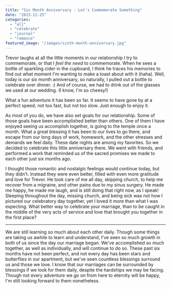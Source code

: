 ```yaml
---
title: "Six Month Anniversary - Let's Commemorate Something"
date: "2013-11-25"
categories: 
  - "all"
  - "celebrate"
  - "journal"
  - "romance"
featured_image: "/images/sixth-month-anniversary.jpg"
---
```


Trevor laughs at all the little moments in our relationship I try to commemorate, or that I _feel the need_ to commemorate. When he sees a bottle of sparkling cider in the cupboard, I think he traces his memories to find out what moment I'm wanting to make a toast about with it (haha). Well, today is our six month anniversary, so naturally, I pulled out a bottle to celebrate over dinner. :) And of course, we had to drink out of the glasses we used at our wedding. (I know, I'm so cheesy!)

What a fun adventure it has been so far. It seems to have gone by at a perfect speed; not too fast, but not too slow. Just enough to enjoy it.

As most of you do, we have also set goals for our relationship. Some of those goals have been accomplished better than others. One of them I have enjoyed seeing us accomplish together, is going to the temple once a month. What a great blessing it has been to our lives to go there, and escape from our long days of work, homework, and the other stresses and demands we feel daily. These date nights are among my favorites. So we decided to celebrate this little anniversary there. We went with friends, and performed a work that reminded us of the sacred promises we made to each other just six months ago.

I thought those romantic and nostalgic feelings would continue today, but they didn't. Instead they were even better, filled with even more gratitude and love for Trevor. He took care of me all day, skipping church, to help me recover from a migraine, and other pains due to my sinus surgery. He made me happy, he made me laugh, and is still doing that right now, as I speak! Sleeping throughout the day, missing church, and being sick was not how I pictured our celebratory day together, yet I loved it more than what I was expecting. What better way to celebrate your marriage, than to be caught in the middle of the very acts of service and love that brought you together in the first place?

* * *

We are still learning so much about each other daily. Though some things are taking us awhile to learn and understand, I've seen so much growth in both of us since the day our marriage began. We've accomplished so much together, as well as individually, and will continue to do so. These past six months have not been perfect, and not every day has been stars and butterflies in our apartment, but we've seen countless blessings surround us and those we love. I know that our marriages can be surrounded by blessings if we look for them daily, despite the hardships we may be facing. Though not every adventure we go on from here to eternity will be happy, I'm still looking forward to them nonetheless.

